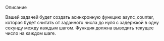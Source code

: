 Описание

Вашей задачей будет создать асинхронную функцию async_counter, которая будет считать от заданного числа до нуля с задержкой в одну секунду между каждым шагом. Функция должна выводить текущее число на каждом шаге.
